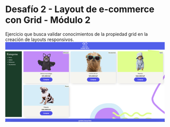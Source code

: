# Desafío 2 - Layout de e-commerce con Grid - Módulo 2

Ejercicio que busca validar conocimientos de la propiedad grid en la creación de layouts responsivos.
![Screen de ejercico](assets/img/screen.png)
